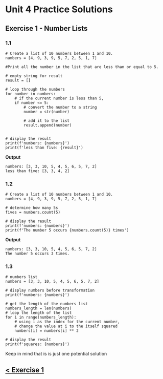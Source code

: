 # Unit 4 Practice Solutions

## Exercise 1 - Number Lists

### **1.1**

    # Create a list of 10 numbers between 1 and 10.
    numbers = [4, 9, 3, 9, 5, 7, 2, 5, 1, 7]

    #Print all the number in the list that are less than or equal to 5.

    # empty string for result
    result = []

    # loop through the numbers
    for number in numbers:
        # if the current number is less than 5,
        if number <= 5:
            # convert the number to a string
            number = str(number)

            # add it to the list
            result.append(number)


    # display the result
    print(f'numbers: {numbers}')
    print(f'less than five: {result}')

**Output**

    numbers: [3, 3, 10, 5, 4, 5, 6, 5, 7, 2]
    less than five: [3, 3, 4, 2]

### **1.2**

    # Create a list of 10 numbers between 1 and 10.
    numbers = [4, 9, 3, 9, 5, 7, 2, 5, 1, 7]

    # determine how many 5s
    fives = numbers.count(5)

    # display the result
    print(f'numbers: {numbers}')
    print(f'The number 5 occurs {numbers.count(5)} times')

**Output**

    numbers: [3, 3, 10, 5, 4, 5, 6, 5, 7, 2]
    The number 5 occurs 3 times.

### **1.3**

    # numbers list
    numbers = [3, 3, 10, 5, 4, 5, 6, 5, 7, 2]

    # display numbers before transformation
    print(f'numbers: {numbers}')

    # get the length of the numbers list
    numbers_length = len(numbers)
    # loop the length of the list
    for i in range(numbers_length):
        # using i as the index for the current number,
        # change the value at i to the itself squared
        numbers[i] = numbers[i] ** 2

    # display the result
    print(f'squares: {numbers}')

Keep in mind that is is just one potential solution

## [< Exercise 1](../exercise_1.md)
